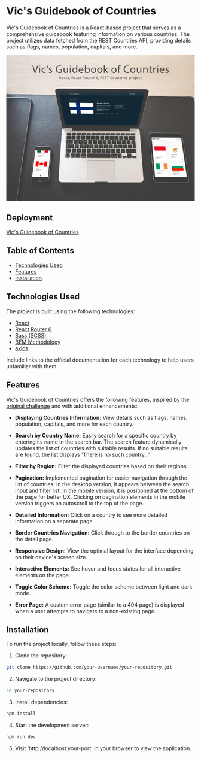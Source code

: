 # Vic's Guidebook of Countries

Vic's Guidebook of Countries is a React-based project that serves as a comprehensive guidebook featuring information on various countries. The project utilizes data fetched from the REST Countries API, providing details such as flags, names, population, capitals, and more.

![site-photo](present.jpg)

## Deployment

[Vic's Guidebook of Countries](https://vic-country-guide.netlify.app/)

## Table of Contents

- [Technologies Used](#technologies-used)
- [Features](#features)
- [Installation](#installation)

## Technologies Used

The project is built using the following technologies:

- [React](https://reactjs.org/)
- [React Router 6](https://reactrouter.com/)
- [Sass (SCSS)](https://sass-lang.com/)
- [BEM Methodology](http://getbem.com/)
- [axios](https://axios-http.com/)

Include links to the official documentation for each technology to help users unfamiliar with them.

## Features

Vic's Guidebook of Countries offers the following features, inspired by the [original challenge](https://www.frontendmentor.io/challenges/rest-countries-api-with-color-theme-switcher-5cacc469fec04111f7b848ca) and with additional enhancements:

- **Displaying Countries Information:** View details such as flags, names, population, capitals, and more for each country.

- **Search by Country Name:** Easily search for a specific country by entering its name in the search bar. The search feature dynamically updates the list of countries with suitable results. If no suitable results are found, the list displays 'There is no such country...'

- **Filter by Region:** Filter the displayed countries based on their regions.

- **Pagination:** Implemented pagination for easier navigation through the list of countries. In the desktop version, it appears between the search input and filter list. In the mobile version, it is positioned at the bottom of the page for better UX. Clicking on pagination elements in the mobile version triggers an autoscroll to the top of the page.

- **Detailed Information:** Click on a country to see more detailed information on a separate page.

- **Border Countries Navigation:** Click through to the border countries on the detail page.

- **Responsive Design:** View the optimal layout for the interface depending on their device's screen size.

- **Interactive Elements:** See hover and focus states for all interactive elements on the page.

- **Toggle Color Scheme:** Toggle the color scheme between light and dark mode.

- **Error Page:** A custom error page (similar to a 404 page) is displayed when a user attempts to navigate to a non-existing page.

## Installation

To run the project locally, follow these steps:

1. Clone the repository:

```bash
git clone https://github.com/your-username/your-repository.git
```

2. Navigate to the project directory:

```bash
cd your-repository
```

3. Install dependencies:

```bash
npm install
```

4. Start the development server:

```bash
npm run dev
```

5. Visit 'http://localhost:your-port' in your browser to view the application.
